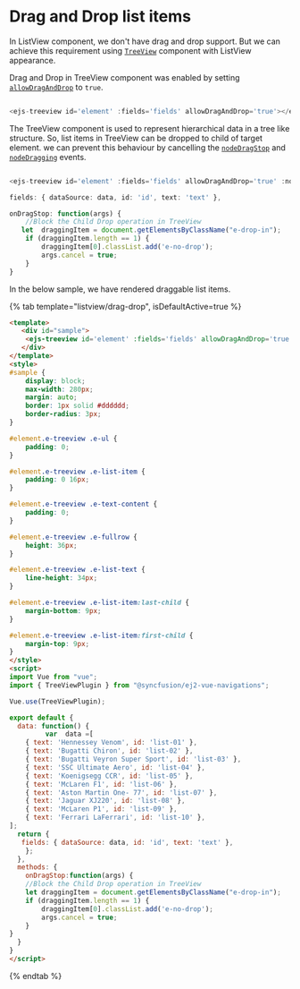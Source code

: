 # Drag and Drop list items

In ListView component, we don't have drag and drop support. But we can achieve this requirement using [`TreeView`](https://ej2.syncfusion.com/vue/documentation/treeview/getting-started/) component with ListView appearance.

Drag and Drop in TreeView component was enabled by setting [`allowDragAndDrop`](../../api/treeview#allowdraganddrop) to `true`.

```typescript

<ejs-treeview id='element' :fields='fields' allowDragAndDrop='true'></ejs-treeview>

```

The TreeView component is used to represent hierarchical data in a tree like structure. So, list items in TreeView can be dropped to child of target element. we can prevent this behaviour by cancelling the [`nodeDragStop`](../../api/treeview#nodedragstop) and [`nodeDragging`](../../api/treeview#nodedragging) events.

```typescript

<ejs-treeview id='element' :fields='fields' allowDragAndDrop='true' :nodeDragging='onDragStop' :nodeDragStop='onDragStop'></ejs-treeview>

fields: { dataSource: data, id: 'id', text: 'text' },

onDragStop: function(args) {
    //Block the Child Drop operation in TreeView
   let  draggingItem = document.getElementsByClassName("e-drop-in");
    if (draggingItem.length == 1) {
        draggingItem[0].classList.add('e-no-drop');
        args.cancel = true;
    }
}

```

In the below sample, we have rendered draggable list items.

{% tab template="listview/drag-drop", isDefaultActive=true %}

```html
<template>
   <div id="sample">
    <ejs-treeview id='element' :fields='fields' allowDragAndDrop='true' :nodeDragging='onDragStop' :nodeDragStop='onDragStop'></ejs-treeview>
   </div>
</template>
<style>
#sample {
    display: block;
    max-width: 280px;
    margin: auto;
    border: 1px solid #dddddd;
    border-radius: 3px;
}

#element.e-treeview .e-ul {
    padding: 0;
}

#element.e-treeview .e-list-item {
    padding: 0 16px;
}

#element.e-treeview .e-text-content {
    padding: 0;
}

#element.e-treeview .e-fullrow {
    height: 36px;
}

#element.e-treeview .e-list-text {
    line-height: 34px;
}

#element.e-treeview .e-list-item:last-child {
    margin-bottom: 9px;
}

#element.e-treeview .e-list-item:first-child {
    margin-top: 9px;
}
</style>
<script>
import Vue from "vue";
import { TreeViewPlugin } from "@syncfusion/ej2-vue-navigations";

Vue.use(TreeViewPlugin);

export default {
  data: function() {
         var  data =[
    { text: 'Hennessey Venom', id: 'list-01' },
    { text: 'Bugatti Chiron', id: 'list-02' },
    { text: 'Bugatti Veyron Super Sport', id: 'list-03' },
    { text: 'SSC Ultimate Aero', id: 'list-04' },
    { text: 'Koenigsegg CCR', id: 'list-05' },
    { text: 'McLaren F1', id: 'list-06' },
    { text: 'Aston Martin One- 77', id: 'list-07' },
    { text: 'Jaguar XJ220', id: 'list-08' },
    { text: 'McLaren P1', id: 'list-09' },
    { text: 'Ferrari LaFerrari', id: 'list-10' },
];
  return {
   fields: { dataSource: data, id: 'id', text: 'text' },
    };
  },
  methods: {
    onDragStop:function(args) {
    //Block the Child Drop operation in TreeView
    let draggingItem = document.getElementsByClassName("e-drop-in");
    if (draggingItem.length == 1) {
        draggingItem[0].classList.add('e-no-drop');
        args.cancel = true;
    }
}
  }
}
</script>
```

{% endtab %}
